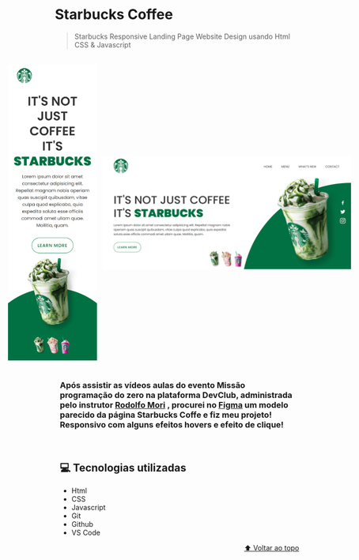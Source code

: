 <h1 id="top"> Starbucks Coffee </h1>

> Starbucks Responsive Landing Page Website Design usando Html CSS &amp; Javascript

</br>

<div style="display:flex; gap:10px; justify-content:center; align-items:center">

<img src="./.github/mobile-preview.png" height="600">
<img src="./.github/desktop-preview.png" width="600">

</div>

</br>

<div style="margin-inline:10px">

### Após assistir as vídeos aulas do evento Missão programação do zero na plataforma DevClub, administrada pelo instrutor [Rodolfo Mori](https://www.instagram.com/rodolfomorii/) , procurei no [Figma](https://www.figma.com/community/file/1069619517324835361) um modelo parecido da página Starbucks Coffe e fiz meu projeto! Responsivo com alguns efeitos hovers e efeito de clique!

</br>

## 💻 Tecnologias utilizadas

- Html
- CSS
- Javascript
- Git
- Github
- VS Code

</div>

<div align="right">
<a href="#top" style="margin-right:10px">⬆️ Voltar ao topo</a>
</div>
</br>
